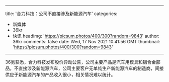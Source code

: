
---
title: '合力科技：公司不直接涉及新能源汽车'
categories: 
 - 新媒体
 - 36kr
 - 快讯
headimg: 'https://picsum.photos/400/300?random=9843'
author: 36kr
comments: false
date: Wed, 17 Nov 2021 10:41:56 GMT
thumbnail: 'https://picsum.photos/400/300?random=9843'
---

<div>   
36氪获悉，合力科技发布股价异动公告，公司主要产品是汽车用模具和铝合金部品，不直接涉及新能源汽车，公司主要客户无单纯生产新能源汽车的制造商，间接供应于新能源汽车的产品收入很小，相关情况难以统计。  
</div>
            